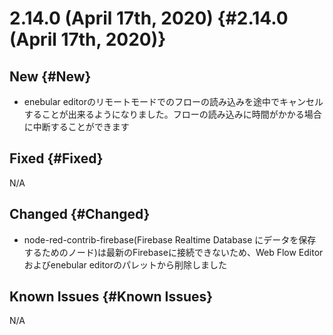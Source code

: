 # 2.14.0 (April 17th, 2020) {#2.14.0 (April 17th, 2020)}

## New {#New}

- enebular editorのリモートモードでのフローの読み込みを途中でキャンセルすることが出来るようになりました。フローの読み込みに時間がかかる場合に中断することができます

## Fixed {#Fixed}

N/A

## Changed {#Changed}

- node-red-contrib-firebase(Firebase Realtime Database にデータを保存するためのノード)は最新のFirebaseに接続できないため、Web Flow Editorおよびenebular editorのパレットから削除しました

## Known Issues {#Known Issues}

N/A

